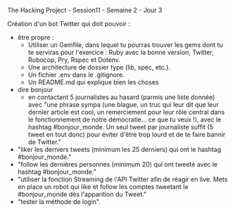 The Hacking Project - Session11 - Semaine 2 - Jour 3

Création d'un bot Twitter qui doit pouvoir : 
  - être propre :
    - Utiliser un Gemfile, dans lequel tu pourras trouver les gems dont tu te serviras pour l'exercice : Ruby avec la bonne version, Twitter, Rubocop, Pry, Rspec et Dotenv.
    - Une architecture de dossier type (lib, spec, etc.).
    - Un fichier .env dans le .gitignore.
    - Un README.md qui explique bien les choses
  - dire bonjour
    - en contactant 5 journalistes au hasard (parmis une liste donnée) avec "une phrase sympa (une blague, un truc qui leur dit que leur dernier article est cool, un remerciement pour leur rôle central dans le fonctionnement de notre démocratie… ce que tu veux !), avec le hashtag #bonjour_monde. Un seul tweet par journaliste suffit (5 tweet en tout donc) pour éviter d'être trop lourd et de te faire bannir de Twitter."
  - "liker les derniers tweets (minimum les 25 derniers) qui ont le hashtag #bonjour_monde."
  - "follow les dernières personnes (minimum 20) qui ont tweeté avec le hashtag #bonjour_monde."
  - "utiliser la fonction Streaming de l'API Twitter afin de réagir en live. Mets en place un robot qui like et follow les comptes tweetant le #bonjour_monde dès l'apparition du Tweet."
  - "tester la méthode de login".

